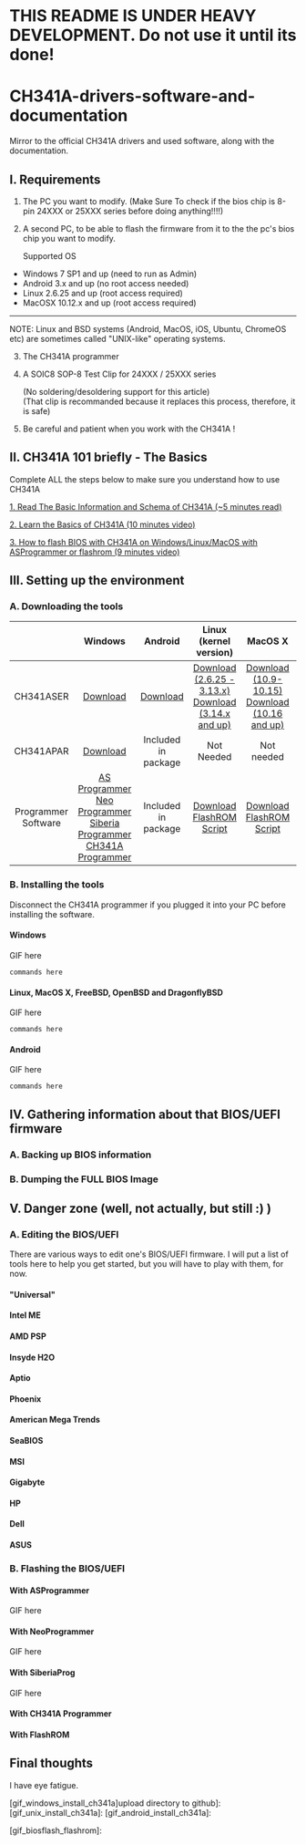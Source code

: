 # THIS README IS UNDER HEAVY DEVELOPMENT. Do not use it until its done!

# CH341A-drivers-software-and-documentation

Mirror to the official CH341A drivers and used software, along with the documentation.

## I. Requirements

1. The PC you want to modify. 
    (Make Sure To check if the bios chip is 8-pin 24XXX or 25XXX series before doing anything!!!!)
    
2. A second PC, to be able to flash the firmware from it to the the pc's bios chip you want to modify.
       
    Supported OS 
    
- Windows 7 SP1   and up (need to run as Admin)
- Android 3.x     and up (no root access needed)
- Linux   2.6.25  and up (root access required)
- MacOSX  10.12.x and up (root access required)

----------------------------------------------------------------------

NOTE: Linux and BSD systems (Android, MacOS, iOS, Ubuntu, ChromeOS etc) are sometimes called "UNIX-like" operating systems.


3. The CH341A programmer

4. A SOIC8 SOP-8 Test Clip for 24XXX / 25XXX series
    
    (No soldering/desoldering support for this article)    
    (That clip is recommanded because it replaces this process, therefore, it is safe)

5. Be careful and patient when you work with the CH341A !


## II. CH341A 101 briefly - The Basics

Complete ALL the steps below to make sure you understand how to use CH341A

[1. Read The Basic Information and Schema of CH341A (~5 minutes read)][basic_info]

[2. Learn the Basics of CH341A (10 minutes video)][basic_tutorial]

[3. How to flash BIOS with CH341A on Windows/Linux/MacOS with ASProgrammer or flashrom (9 minutes video)][flashing_tutorial]

## III. Setting up the environment

### A. Downloading the tools

|                     |                                                                     Windows                                                                    |         Android         |                                  Linux (kernel version)                                  |                                        MacOS X                                       |        FreeBSD        |       OpenBSD      |    DragonFlyBSD    |       NetBSD       |
|:-------------------:|:----------------------------------------------------------------------------------------------------------------------------------------------:|:-----------------------:|:----------------------------------------------------------------------------------------:|:------------------------------------------------------------------------------------:|:---------------------:|:------------------:|:------------------:|:------------------:|
|      CH341ASER      |                                                            [Download][drv_windows1]                                                            | [Download][drv_android] | [Download (2.6.25 - 3.13.x)][drv_linux_old]<br>[Download (3.14.x and up)][drv_linux_new] | [Download (10.9-10.15)][drv_macosx_old]<br>[Download (10.16 and up)][drv_macosx_new] |     Pre-Installed     |    Pre-Installed   |    Pre-Installed   |    Pre-Installed   |
|      CH341APAR      |                                                            [Download][drv_windows2]                                                            |   Included in package   |                                        Not Needed                                        |                                      Not needed                                      |       Not needed      |     Not needed     |     Not needed     |     Not needed     |
| Programmer Software | [AS Programmer][ASProgrammer]<br>[Neo Programmer][NeoProgrammer]<br>[Siberia Programmer][SiberiaProg]<br>[CH341A Programmer][CH341AProgrammer] |   Included in package   |                        [Download FlashROM Script][FlashRomScript]                        |                      [Download FlashROM Script][FlashRomScript]                      | `pkg_add -r flashrom` | `pkg_add flashrom` | `pkg_add flashrom` | `pkg_add flashrom` |

### B. Installing the tools

Disconnect the CH341A programmer if you plugged it into your PC before installing the software.

#### Windows

GIF here

```
commands here
```

#### Linux, MacOS X, FreeBSD, OpenBSD and DragonflyBSD

GIF here

```
commands here
```

#### Android

GIF here

```
commands here
```


## IV. Gathering information about that BIOS/UEFI firmware

### A. Backing up BIOS information



### B. Dumping the FULL BIOS Image 


## V. Danger zone (well, not actually, but still :) )

### A. Editing the BIOS/UEFI

There are various ways to edit one's BIOS/UEFI firmware.
I will put a list of tools here to help you get started, but you will have to play with them, for now.

#### "Universal"

#### Intel ME

#### AMD PSP

#### Insyde H2O

#### Aptio

#### Phoenix

#### American Mega Trends

#### SeaBIOS

#### MSI

#### Gigabyte

#### HP

#### Dell

#### ASUS





### B. Flashing the BIOS/UEFI

#### With ASProgrammer

GIF here

#### With NeoProgrammer

GIF here

#### With SiberiaProg

GIF here

#### With CH341A Programmer

#### With FlashROM

## Final thoughts

I have eye fatigue.

[basic_info]: https://www.onetransistor.eu/2017/08/ch341a-mini-programmer-schematic.html "Click me!"
[basic_tutorial]: https://www.youtube.com/watch?v=4qX2zihB6UE "Click meeee!"
[flashing_tutorial]: https://www.youtube.com/watch?v=r8f-3syiFSc "Click Me please :D"

[drv_windows1]: http://wch-ic.com/downloads/CH341SER_EXE.html
[drv_windows2]: http://wch-ic.com/downloads/CH341PAR_EXE.html
[drv_linux_old]: http://wch-ic.com/downloads/CH341SER_LINUX_ZIP.html
[drv_linux_new]: https://github.com/frank-zago/ch341-i2c-spi-gpio/archive/refs/heads/master.zip
[drv_macosx_old]: http://wch-ic.com/downloads/CH34XSER_MAC_ZIP.html
[drv_macosx_new]: http://wch-ic.com/downloads/CH341SER_MAC_ZIP.html
[drv_android]: http://wch-ic.com/downloads/CH341SER_ANDROID_ZIP.html
[ASProgrammer]: https://github.com/nofeletru/UsbAsp-flash/releases
[CH341AProgrammer]: https://receiverpro.net/dl/ch341a-programmer-v1-44-31-01-2022/
[NeoProgrammer]: https://receiverpro.net/dl/neoprogrammer-v2-2-0-10_15102021/
[SiberiaProg]: https://receiverpro.net/dl/siberiaprog-ch341a-new-update-v1-45-04-02-2022/
[FlashRomScript]: ./flashrom_installer.sh

[gif_windows_install_ch341a]upload directory to github]: 
[gif_unix_install_ch341a]: 
[gif_android_install_ch341a]: 

[gif_clamp_on_ch341a]: 
[gif_clamp_to_pc]: 

[gif_biosflash_asprogrammer]: 
[gif_biosflash_neoprogrammer]: 
[gif_biosflash_siberiaprog]: 
[gif_biosflash_ch341aprogrammer]: 
[gif_biosflash_flashrom]: 
